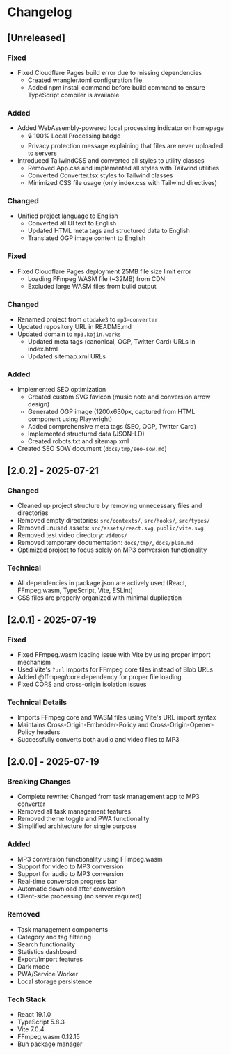 # Changelog

## [Unreleased]

### Fixed
- Fixed Cloudflare Pages build error due to missing dependencies
  - Created wrangler.toml configuration file
  - Added npm install command before build command to ensure TypeScript compiler is available

### Added
- Added WebAssembly-powered local processing indicator on homepage
  - 🔒 100% Local Processing badge
  - Privacy protection message explaining that files are never uploaded to servers
- Introduced TailwindCSS and converted all styles to utility classes
  - Removed App.css and implemented all styles with Tailwind utilities
  - Converted Converter.tsx styles to Tailwind classes
  - Minimized CSS file usage (only index.css with Tailwind directives)

### Changed
- Unified project language to English
  - Converted all UI text to English
  - Updated HTML meta tags and structured data to English
  - Translated OGP image content to English

### Fixed
- Fixed Cloudflare Pages deployment 25MB file size limit error
  - Loading FFmpeg WASM file (~32MB) from CDN
  - Excluded large WASM files from build output

### Changed
- Renamed project from `otodake3` to `mp3-converter`
- Updated repository URL in README.md
- Updated domain to `mp3.kojin.works`
  - Updated meta tags (canonical, OGP, Twitter Card) URLs in index.html
  - Updated sitemap.xml URLs

### Added
- Implemented SEO optimization
  - Created custom SVG favicon (music note and conversion arrow design)
  - Generated OGP image (1200x630px, captured from HTML component using Playwright)
  - Added comprehensive meta tags (SEO, OGP, Twitter Card)
  - Implemented structured data (JSON-LD)
  - Created robots.txt and sitemap.xml
- Created SEO SOW document (`docs/tmp/seo-sow.md`)

## [2.0.2] - 2025-07-21

### Changed
- Cleaned up project structure by removing unnecessary files and directories
- Removed empty directories: `src/contexts/`, `src/hooks/`, `src/types/`
- Removed unused assets: `src/assets/react.svg`, `public/vite.svg`
- Removed test video directory: `videos/`
- Removed temporary documentation: `docs/tmp/`, `docs/plan.md`
- Optimized project to focus solely on MP3 conversion functionality

### Technical
- All dependencies in package.json are actively used (React, FFmpeg.wasm, TypeScript, Vite, ESLint)
- CSS files are properly organized with minimal duplication

## [2.0.1] - 2025-07-19

### Fixed
- Fixed FFmpeg.wasm loading issue with Vite by using proper import mechanism
- Used Vite's `?url` imports for FFmpeg core files instead of Blob URLs
- Added @ffmpeg/core dependency for proper file loading
- Fixed CORS and cross-origin isolation issues

### Technical Details
- Imports FFmpeg core and WASM files using Vite's URL import syntax
- Maintains Cross-Origin-Embedder-Policy and Cross-Origin-Opener-Policy headers
- Successfully converts both audio and video files to MP3

## [2.0.0] - 2025-07-19

### Breaking Changes
- Complete rewrite: Changed from task management app to MP3 converter
- Removed all task management features
- Removed theme toggle and PWA functionality
- Simplified architecture for single purpose

### Added
- MP3 conversion functionality using FFmpeg.wasm
- Support for video to MP3 conversion
- Support for audio to MP3 conversion
- Real-time conversion progress bar
- Automatic download after conversion
- Client-side processing (no server required)

### Removed
- Task management components
- Category and tag filtering
- Search functionality
- Statistics dashboard
- Export/Import features
- Dark mode
- PWA/Service Worker
- Local storage persistence

### Tech Stack
- React 19.1.0
- TypeScript 5.8.3
- Vite 7.0.4
- FFmpeg.wasm 0.12.15
- Bun package manager